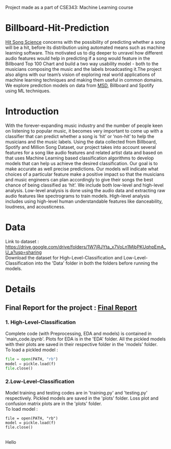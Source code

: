 Project made as a part of CSE343: Machine Learning course
# Billboard-Hit-Prediction
[Hit Song Science](https://en.wikipedia.org/wiki/Hit_Song_Science) concerns with the possibility of predicting whether a song will be a hit, before its distribution using automated means such as machine learning software. This motivated us to dig deeper to unravel how different audio features would help in predicting if a song would feature in the Billboard Top 100 Chart and build a two way usability model - both to the musicians composing the music and the labels broadcasting it.The project also aligns with our team’s vision of exploring real world applications of machine learning techniques and making them useful in common domains. We explore prediction models on data from [MSD](http://millionsongdataset.com/), Billboard and Spotify using ML techniques.
# Introduction
With the forever-expanding music industry and the number of people keen on listening to popular music, it becomes very important to come up with a classifier that can predict whether a song is ‘hit’ or ‘non-hit’ to help the musicians and the music labels. Using the data collected from Billboard, Spotify and Million Song Dataset, our project takes into account several features for a song like audio features and related artist data and based on that uses Machine Learning based classification algorithms to develop models that can help us achieve the desired classification. Our goal is to make accurate as well precise predictions. Our models will indicate what choices of a particular feature make a positive impact so that the musicians and music engineers can plan accordingly to give their songs the best chance of being classified as ‘hit’. We include both low-level and high-level analysis. Low-level analysis is done using the audio data and extracting raw audio features like spectrograms to train models. High-level analysis includes using high-level human understandable features like danceability, loudness, and acousticness.

# Data
Link to dataset : https://drive.google.com/drive/folders/1W7jRJYta_x7VoLn1MjbPKUqhpEmA_U_a?usp=sharing
</br>
Download the dataset for High-Level-Classification and Low-Level-Classification into the 'Data' folder in both the folders before running the models.

# Details
## Final Report for the project : [Final Report](https://drive.google.com/file/d/1lfrveMOsT5MYvtjfqLwC6ay6oVqJKHwL/view?usp=sharing)
### 1. High-Level-Classification
Complete code (with Preprocessing, EDA and models) is contained in 'main_code.ipynb'. Plots for EDA is in the 'EDA' folder. All the pickled models with their plots are saved in their respective folder in the 'models' folder.<br/>
To load a pickled model :
```python
file = open(PATH, "rb")
model = pickle.load(f)
file.close()
```
### 2.Low-Level-Classification
Model training and testing codes are in 'training.py' and 'testing.py' respectively. Pickled models are saved in the 'plots' folder. Loss plot and confusion matrix plots are in the 'plots' folder.<br/>
To load model :
```
file = open(PATH, "rb")
model = pickle.load(f)
file.close()
```
<br/> Hello
